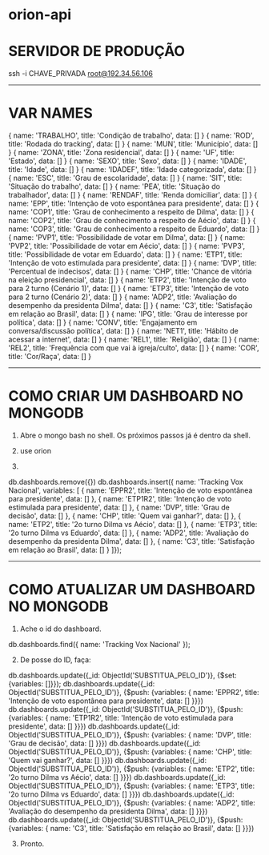 orion-api
=========

# SERVIDOR DE PRODUÇÃO

ssh -i CHAVE_PRIVADA root@192.34.56.106

---

# VAR NAMES

{ name: 'TRABALHO', title: 'Condição de trabalho', data: [] }
{ name: 'ROD', title: 'Rodada do tracking', data: [] }
{ name: 'MUN', title: 'Município', data: [] }
{ name: 'ZONA', title: 'Zona residencial', data: [] }
{ name: 'UF', title: 'Estado', data: [] }
{ name: 'SEXO', title: 'Sexo', data: [] }
{ name: 'IDADE', title: 'Idade', data: [] }
{ name: 'IDADEF', title: 'Idade categorizada', data: [] }
{ name: 'ESC', title: 'Grau de escolaridade', data: [] }
{ name: 'SIT', title: 'Situação do trabalho', data: [] }
{ name: 'PEA', title: 'Situação do trabalhador', data: [] }
{ name: 'RENDAF', title: 'Renda domiciliar', data: [] }
{ name: 'EPP', title: 'Intenção de voto espontânea para presidente', data: [] }
{ name: 'COP1', title: 'Grau de conhecimento a respeito de Dilma', data: [] }
{ name: 'COP2', title: 'Grau de conhecimento a respeito de Aécio', data: [] }
{ name: 'COP3', title: 'Grau de conhecimento a respeito de Eduardo', data: [] }
{ name: 'PVP1', title: 'Possibilidade de votar em Dilma', data: [] }
{ name: 'PVP2', title: 'Possibilidade de votar em Aécio', data: [] }
{ name: 'PVP3', title: 'Possibilidade de votar em Eduardo', data: [] }
{ name: 'ETP1', title: 'Intenção de voto estimulada para presidente', data: [] }
{ name: 'DVP', title: 'Percentual de indecisos', data: [] }
{ name: 'CHP', title: 'Chance de vitória na eleição presidencial', data: [] }
{ name: 'ETP2', title: 'Intenção de voto para 2 turno (Cenário 1)', data: [] }
{ name: 'ETP3', title: 'Intenção de voto para 2 turno (Cenário 2)', data: [] }
{ name: 'ADP2', title: 'Avaliação do desempenho da presidenta Dilma', data: [] }
{ name: 'C3', title: 'Satisfação em relação ao Brasil', data: [] }
{ name: 'IPG', title: 'Grau de interesse por política', data: [] }
{ name: 'CONV', title: 'Engajamento em conversa/discussão política', data: [] }
{ name: 'NET1', title: 'Hábito de acessar a internet', data: [] }
{ name: 'REL1', title: 'Religião', data: [] }
{ name: 'REL2', title: 'Frequência com que vai à igreja/culto', data: [] }
{ name: 'COR', title: 'Cor/Raça', data: [] }

---

# COMO CRIAR UM DASHBOARD NO MONGODB

1. Abre o mongo bash no shell. Os próximos passos já é dentro da shell.

2. use orion

3.
db.dashboards.remove({})
db.dashboards.insert({ name: 'Tracking Vox Nacional', variables: [
  { name: 'EPPR2', title: 'Intenção de voto espontânea para presidente', data: [] },
  { name: 'ETP1R2', title: 'Intenção de voto estimulada para presidente', data: [] },
  { name: 'DVP', title: 'Grau de decisão', data: [] },
  { name: 'CHP', title: 'Quem vai ganhar?', data: [] },
  { name: 'ETP2', title: '2o turno Dilma vs Aécio', data: [] },
  { name: 'ETP3', title: '2o turno Dilma vs Eduardo', data: [] },
  { name: 'ADP2', title: 'Avaliação do desempenho da presidenta Dilma', data: [] },
  { name: 'C3', title: 'Satisfação em relação ao Brasil', data: [] }
]});

---

# COMO ATUALIZAR UM DASHBOARD NO MONGODB

1. Ache o id do dashboard.

db.dashboards.find({ name: 'Tracking Vox Nacional' });

2. De posse do ID, faça:

db.dashboards.update({_id: ObjectId('SUBSTITUA_PELO_ID')}, {$set: {variables: []}});
db.dashboards.update({_id: ObjectId('SUBSTITUA_PELO_ID')}, {$push: {variables: { name: 'EPPR2', title: 'Intenção de voto espontânea para presidente', data: [] }}})
db.dashboards.update({_id: ObjectId('SUBSTITUA_PELO_ID')}, {$push: {variables: { name: 'ETP1R2', title: 'Intenção de voto estimulada para presidente', data: [] }}})
db.dashboards.update({_id: ObjectId('SUBSTITUA_PELO_ID')}, {$push: {variables: { name: 'DVP', title: 'Grau de decisão', data: [] }}})
db.dashboards.update({_id: ObjectId('SUBSTITUA_PELO_ID')}, {$push: {variables: { name: 'CHP', title: 'Quem vai ganhar?', data: [] }}})
db.dashboards.update({_id: ObjectId('SUBSTITUA_PELO_ID')}, {$push: {variables: { name: 'ETP2', title: '2o turno Dilma vs Aécio', data: [] }}})
db.dashboards.update({_id: ObjectId('SUBSTITUA_PELO_ID')}, {$push: {variables: { name: 'ETP3', title: '2o turno Dilma vs Eduardo', data: [] }}})
db.dashboards.update({_id: ObjectId('SUBSTITUA_PELO_ID')}, {$push: {variables: { name: 'ADP2', title: 'Avaliação do desempenho da presidenta Dilma', data: [] }}})
db.dashboards.update({_id: ObjectId('SUBSTITUA_PELO_ID')}, {$push: {variables: { name: 'C3', title: 'Satisfação em relação ao Brasil', data: [] }}})

3. Pronto.
